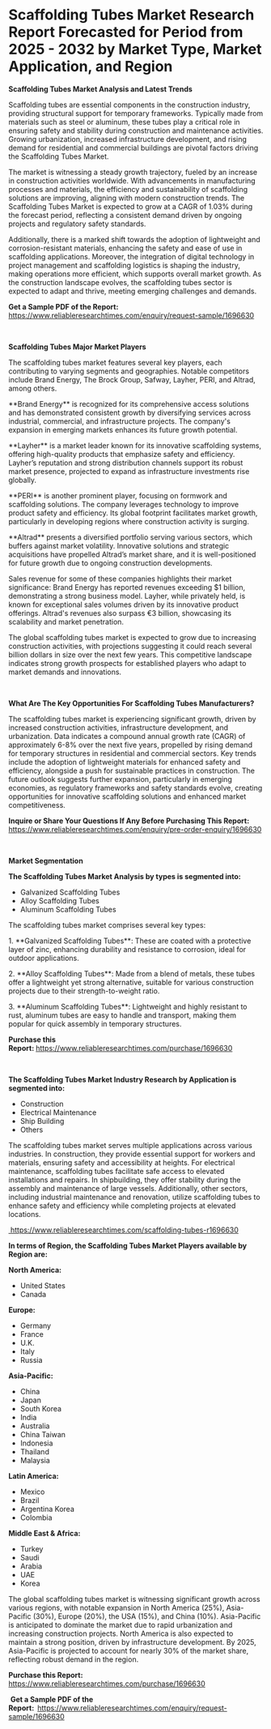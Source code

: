 <p><h1>Scaffolding Tubes Market Research Report Forecasted for Period from 2025 -  2032 by Market Type, Market Application, and Region</h1></p><p><strong>Scaffolding Tubes Market Analysis and Latest Trends</strong></p>
<p><p>Scaffolding tubes are essential components in the construction industry, providing structural support for temporary frameworks. Typically made from materials such as steel or aluminum, these tubes play a critical role in ensuring safety and stability during construction and maintenance activities. Growing urbanization, increased infrastructure development, and rising demand for residential and commercial buildings are pivotal factors driving the Scaffolding Tubes Market.</p><p>The market is witnessing a steady growth trajectory, fueled by an increase in construction activities worldwide. With advancements in manufacturing processes and materials, the efficiency and sustainability of scaffolding solutions are improving, aligning with modern construction trends. The Scaffolding Tubes Market is expected to grow at a CAGR of 1.03% during the forecast period, reflecting a consistent demand driven by ongoing projects and regulatory safety standards.</p><p>Additionally, there is a marked shift towards the adoption of lightweight and corrosion-resistant materials, enhancing the safety and ease of use in scaffolding applications. Moreover, the integration of digital technology in project management and scaffolding logistics is shaping the industry, making operations more efficient, which supports overall market growth. As the construction landscape evolves, the scaffolding tubes sector is expected to adapt and thrive, meeting emerging challenges and demands.</p></p>
<p><strong>Get a Sample PDF of the Report:&nbsp;</strong> <a href="https://www.reliableresearchtimes.com/enquiry/request-sample/1696630?utm_campaign=3107&utm_medium=2&utm_source=Github&utm_content=ia&utm_term=16042025&utm_id=scaffolding-tubes">https://www.reliableresearchtimes.com/enquiry/request-sample/1696630</a></p>
<p>&nbsp;</p>
<p><strong>Scaffolding Tubes Major Market Players</strong></p>
<p><p>The scaffolding tubes market features several key players, each contributing to varying segments and geographies. Notable competitors include Brand Energy, The Brock Group, Safway, Layher, PERI, and Altrad, among others. </p><p>**Brand Energy** is recognized for its comprehensive access solutions and has demonstrated consistent growth by diversifying services across industrial, commercial, and infrastructure projects. The company's expansion in emerging markets enhances its future growth potential.</p><p>**Layher** is a market leader known for its innovative scaffolding systems, offering high-quality products that emphasize safety and efficiency. Layher’s reputation and strong distribution channels support its robust market presence, projected to expand as infrastructure investments rise globally.</p><p>**PERI** is another prominent player, focusing on formwork and scaffolding solutions. The company leverages technology to improve product safety and efficiency. Its global footprint facilitates market growth, particularly in developing regions where construction activity is surging.</p><p>**Altrad** presents a diversified portfolio serving various sectors, which buffers against market volatility. Innovative solutions and strategic acquisitions have propelled Altrad’s market share, and it is well-positioned for future growth due to ongoing construction developments.</p><p>Sales revenue for some of these companies highlights their market significance: Brand Energy has reported revenues exceeding $1 billion, demonstrating a strong business model. Layher, while privately held, is known for exceptional sales volumes driven by its innovative product offerings. Altrad's revenues also surpass €3 billion, showcasing its scalability and market penetration.</p><p>The global scaffolding tubes market is expected to grow due to increasing construction activities, with projections suggesting it could reach several billion dollars in size over the next few years. This competitive landscape indicates strong growth prospects for established players who adapt to market demands and innovations.</p></p>
<p>&nbsp;</p>
<p><strong>What Are The Key Opportunities For Scaffolding Tubes Manufacturers?</strong></p>
<p><p>The scaffolding tubes market is experiencing significant growth, driven by increased construction activities, infrastructure development, and urbanization. Data indicates a compound annual growth rate (CAGR) of approximately 6-8% over the next five years, propelled by rising demand for temporary structures in residential and commercial sectors. Key trends include the adoption of lightweight materials for enhanced safety and efficiency, alongside a push for sustainable practices in construction. The future outlook suggests further expansion, particularly in emerging economies, as regulatory frameworks and safety standards evolve, creating opportunities for innovative scaffolding solutions and enhanced market competitiveness.</p></p>
<p><strong>Inquire or Share Your Questions If Any Before Purchasing This Report:</strong> <a href="https://www.reliableresearchtimes.com/enquiry/pre-order-enquiry/1696630?utm_campaign=3107&utm_medium=2&utm_source=Github&utm_content=ia&utm_term=16042025&utm_id=scaffolding-tubes">https://www.reliableresearchtimes.com/enquiry/pre-order-enquiry/1696630</a></p>
<p>&nbsp;</p>
<p><strong>Market Segmentation</strong></p>
<p><strong>The Scaffolding Tubes Market Analysis by types is segmented into:</strong></p>
<p><ul><li>Galvanized Scaffolding Tubes</li><li>Alloy Scaffolding Tubes</li><li>Aluminum Scaffolding Tubes</li></ul></p>
<p><p>The scaffolding tubes market comprises several key types: </p><p>1. **Galvanized Scaffolding Tubes**: These are coated with a protective layer of zinc, enhancing durability and resistance to corrosion, ideal for outdoor applications. </p><p>2. **Alloy Scaffolding Tubes**: Made from a blend of metals, these tubes offer a lightweight yet strong alternative, suitable for various construction projects due to their strength-to-weight ratio.</p><p>3. **Aluminum Scaffolding Tubes**: Lightweight and highly resistant to rust, aluminum tubes are easy to handle and transport, making them popular for quick assembly in temporary structures.</p></p>
<p><strong>Purchase this Report:&nbsp;</strong><a href="https://www.reliableresearchtimes.com/purchase/1696630?utm_campaign=3107&utm_medium=2&utm_source=Github&utm_content=ia&utm_term=16042025&utm_id=scaffolding-tubes">https://www.reliableresearchtimes.com/purchase/1696630</a></p>
<p>&nbsp;</p>
<p><strong>The Scaffolding Tubes Market Industry Research by Application is segmented into:</strong></p>
<p><ul><li>Construction</li><li>Electrical Maintenance</li><li>Ship Building</li><li>Others</li></ul></p>
<p><p>The scaffolding tubes market serves multiple applications across various industries. In construction, they provide essential support for workers and materials, ensuring safety and accessibility at heights. For electrical maintenance, scaffolding tubes facilitate safe access to elevated installations and repairs. In shipbuilding, they offer stability during the assembly and maintenance of large vessels. Additionally, other sectors, including industrial maintenance and renovation, utilize scaffolding tubes to enhance safety and efficiency while completing projects at elevated locations.</p></p>
<p><a href="https://www.reliableresearchtimes.com/scaffolding-tubes-r1696630?utm_campaign=3107&utm_medium=2&utm_source=Github&utm_content=ia&utm_term=16042025&utm_id=scaffolding-tubes">&nbsp;https://www.reliableresearchtimes.com/scaffolding-tubes-r1696630</a></p>
<p><strong>In terms of Region, the Scaffolding Tubes Market Players available by Region are:</strong></p>
<p>
    <p> <strong> North America: </strong>
        <ul>
            <li>United States</li>
            <li>Canada</li>
        </ul>
        </p> 
    <p> <strong> Europe: </strong>
        <ul>
            <li>Germany</li>
            <li>France</li>
            <li>U.K.</li>
            <li>Italy</li>
            <li>Russia</li>
        </ul>
        </p> 
    <p> <strong> Asia-Pacific: </strong>
        <ul>
            <li>China</li>
            <li>Japan</li>
            <li>South Korea</li>
            <li>India</li>
            <li>Australia</li>
            <li>China Taiwan</li>
            <li>Indonesia</li>
            <li>Thailand</li>
            <li>Malaysia</li>
        </ul>
        </p> 
    <p> <strong> Latin America: </strong>
        <ul>
            <li>Mexico</li>
            <li>Brazil</li>
            <li>Argentina Korea</li>
            <li>Colombia</li>
        </ul>
        </p> 
    <p> <strong> Middle East & Africa: </strong>
        <ul>
            <li>Turkey</li>
            <li>Saudi</li>
            <li>Arabia</li>
            <li>UAE</li>
            <li>Korea</li>
        </ul>
    </p>
    </p>
<p><p>The global scaffolding tubes market is witnessing significant growth across various regions, with notable expansion in North America (25%), Asia-Pacific (30%), Europe (20%), the USA (15%), and China (10%). Asia-Pacific is anticipated to dominate the market due to rapid urbanization and increasing construction projects. North America is also expected to maintain a strong position, driven by infrastructure development. By 2025, Asia-Pacific is projected to account for nearly 30% of the market share, reflecting robust demand in the region.</p></p>
<p><strong>Purchase this Report: </strong><a href="https://www.reliableresearchtimes.com/purchase/1696630?utm_campaign=3107&utm_medium=2&utm_source=Github&utm_content=ia&utm_term=16042025&utm_id=scaffolding-tubes">https://www.reliableresearchtimes.com/purchase/1696630</a></p>
<p>&nbsp;<strong>Get a Sample PDF of the Report:&nbsp;&nbsp;</strong><a href="https://www.reliableresearchtimes.com/enquiry/request-sample/1696630?utm_campaign=3107&utm_medium=2&utm_source=Github&utm_content=ia&utm_term=16042025&utm_id=scaffolding-tubes">https://www.reliableresearchtimes.com/enquiry/request-sample/1696630</a></p>
<p><strong></strong></p>
<p><p></p><p></p><p></p></p>